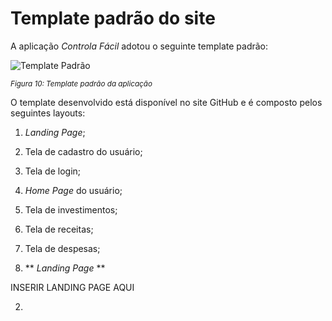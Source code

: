 # Template padrão do site

A aplicação *Controla Fácil* adotou o seguinte template padrão:

![Template Padrão](https://github.com/ICEI-PUC-Minas-PMV-ADS/pmv-ads-2023-1-e1-proj-web-t3-pmv-ads-2023-1-e1-proj-web-t3-g1/assets/122227953/2450930a-5b02-4b90-b334-f490da2d7387)

<sub>*Figura 10: Template padrão da aplicação*</sub>

O template desenvolvido está disponível no site GitHub e é composto pelos seguintes layouts:

1. *Landing Page*;
2. Tela de cadastro do usuário;
3. Tela de login;
4. *Home Page* do usuário;
5. Tela de investimentos;
6. Tela de receitas;
7. Tela de despesas;

1. ** *Landing Page* **

INSERIR LANDING PAGE AQUI


2. 
